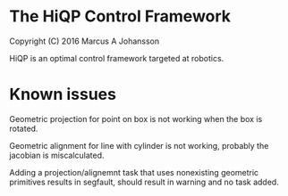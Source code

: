 # The HiQP Control Framework
Copyright (C) 2016 Marcus A Johansson

HiQP is an optimal control framework targeted at robotics.

# Known issues
Geometric projection for point on box is not working when the box is rotated.

Geometric alignment for line with cylinder is not working, probably the jacobian is miscalculated.

Adding a projection/alignemnt task that uses nonexisting geometric primitives results in segfault, should result in warning and no task added.
